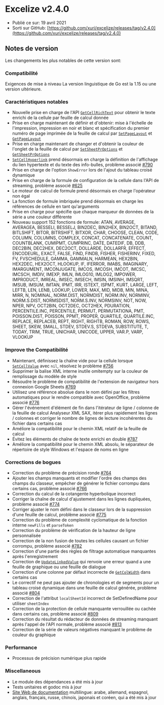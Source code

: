 # Excelize v2.4.0

* Publié ce sur: 19 avril 2021
* Sorti sur GitHub: [https://github.com/xuri/excelize/releases/tag/v2.4.0](https://github.com/xuri/excelize/releases/tag/v2.4.0)

## Notes de version

Les changements les plus notables de cette version sont:

### Compatibilité

Exigences de mise à niveau La version linguistique de Go est la 1.15 ou une version ultérieure.

### Caractéristiques notables

* Nouvelle prise en charge de l'API [`GetCellRichText`](https://pkg.go.dev/github.com/360EntSecGroup-Skylar/excelize/v2@v2.4.0#File.GetCellRichText) pour obtenir le texte enrichi de la cellule par feuille de calcul donnée
* Prise en charge maintenant de définir et d'obtenir: mise à l'échelle de l'impression, impression en noir et blanc et spécification du premier numéro de page imprimée de la feuille de calcul par [`SetPageLayout`](https://pkg.go.dev/github.com/360EntSecGroup-Skylar/excelize/v2@v2.4.0#File.SetPageLayout) et [`GetPageLayout`](https://pkg.go.dev/github.com/360EntSecGroup-Skylar/excelize/v2@v2.4.0#File.GetPageLayout)
* Prise en charge maintenant de changer et d'obtenir la couleur de l'onglet de la feuille de calcul par [`SetSheetPrOptions`](https://pkg.go.dev/github.com/360EntSecGroup-Skylar/excelize/v2@v2.4.0#File.SetSheetPrOptions) et [`GetSheetPrOptions`](https://pkg.go.dev/github.com/360EntSecGroup-Skylar/excelize/v2@v2.4.0#File.GetSheetPrOptions)
* [`SetCellHyperlink`](https://pkg.go.dev/github.com/360EntSecGroup-Skylar/excelize/v2@v2.4.0#File.SetCellHyperlink) prend désormais en charge la définition de l'affichage du lien hypertexte et du texte des info-bulles, problème associé [#790](https://github.com/xuri/excelize/issues/790)
* Prise en charge de l'option `ShowError` lors de l'ajout du tableau croisé dynamique
* Prise en charge de la formule de configuration de la cellule dans l'API de streaming, problème associé [#625](https://github.com/xuri/excelize/issues/625)
* Le moteur de calcul de formule prend désormais en charge l'opérateur non égal
* La fonction de formule imbriquée prend désormais en charge les références de cellule en tant qu'arguments
* Prise en charge pour spécifie que chaque marqueur de données de la série a une couleur différente
* Nouveau support 152 fonctions de formule: ATAN, AVERAGE, AVERAGEA, BESSELI, BESSELJ, BIN2DEC, BIN2HEX, BIN2OCT, BITAND, BITLSHIFT, BITOR, BITRSHIFT, BITXOR, CHAR, CHOOSE, CLEAN, CODE, COLUMN, COLUMNS, COMPLEX, CONCAT, CONCATENATE, COUNT, COUNTBLANK, CUMIPMT, CUMPRINC, DATE, DATEDIF, DB, DDB, DEC2BIN, DEC2HEX, DEC2OCT, DOLLARDE, DOLLARFR, EFFECT, ENCODEURL, EXACT, FALSE, FIND, FINDB, FISHER, FISHERINV, FIXED, FV, FVSCHEDULE, GAMMA, GAMMALN, HARMEAN, HEX2BIN, HEX2DEC, HEX2OCT, HLOOKUP, IF, IFERROR, IMABS, IMAGINARY, IMARGUMENT, IMCONJUGATE, IMCOS, IMCOSH, IMCOT, IMCSC, IMCSCH, IMDIV, IMEXP, IMLN, IMLOG10, IMLOG2, IMPOWER, IMPRODUCT, IMREAL, IMSEC, IMSECH, IMSIN, IMSINH, IMSQRT, IMSUB, IMSUM, IMTAN, IPMT, IRR, ISTEXT, ISPMT, KURT, LARGE, LEFT, LEFTB, LEN, LENB, LOOKUP, LOWER, MAX, MID, MIDB, MIN, MINA, MIRR, N, NOMINAL, NORM.DIST, NORMDIST, NORM.INV, NORMINV, NORM.S.DIST, NORMSDIST, NORM.S.INV, NORMSINV, NOT, NOW, NPER, NPV, OCT2BIN, OCT2DEC, OCT2HEX, PDURATION, PERCENTILE.INC, PERCENTILE, PERMUT, PERMUTATIONA, PMT, POISSON.DIST, POISSON, PPMT, PROPER, QUARTILE, QUARTILE.INC, REPLACE, REPLACEB, REPT, RIGHT, RIGHTB, ROMAN, ROW, ROWS, SHEET, SKEW, SMALL, STDEV, STDEV.S, STDEVA, SUBSTITUTE, T, TODAY, TRIM, TRUE, UNICHAR, UNICODE, UPPER, VAR.P, VARP, VLOOKUP

### Improve the Compatibilité

* Maintenant, définissez la chaîne vide pour la cellule lorsque [`SetCellValue`](https://pkg.go.dev/github.com/360EntSecGroup-Skylar/excelize/v2@v2.4.0#File.SetCellValue) avec `nil`, résolvez le problème [#756](https://github.com/xuri/excelize/issues/756)
* Supprimer la balise XML interne inutile omitempty sur la couleur de remplissage du modèle de style
* Résoudre le problème de compatibilité de l'extension de navigateur hors connexion Google Sheets [#769](https://github.com/xuri/excelize/issues/769)
* Utilisez une référence absolue dans le nom défini par les filtres automatiques pour le rendre compatible avec OpenOffice, problème associé [#776](https://github.com/xuri/excelize/issues/776)
* Gérer l'événement d'élément de fin dans l'itérateur de ligne / colonne de la feuille de calcul Analyseur XML SAX, itérer plus rapidement les lignes / colonnes et corriger le nombre de lignes de lecture incohérentes du fichier dans certains cas
* Améliore la compatibilité pour le chemin XML relatif de la feuille de calcul
* Évitez les éléments de chaîne de texte enrichi en double [#787](https://github.com/xuri/excelize/issues/787)
* Améliore la compatibilité pour le chemin XML absolu, le séparateur de répertoire de style Windows et l'espace de noms en ligne

### Corrections de bogues

* Correction du problème de précision ronde [#764](https://github.com/xuri/excelize/issues/764)
* Ajouter les champs manquants et modifier l'ordre des champs des champs du classeur, empêcher de générer le fichier corrompu dans certains cas, problème associé [#766](https://github.com/xuri/excelize/issues/766)
* Correction du calcul de la cotangente hyperbolique incorrect
* Corriger la chaîne de calcul d'ajustement dans les lignes dupliquées, problème associé [#774](https://github.com/xuri/excelize/issues/774)
* Corriger ajuster le nom défini dans le classeur lors de la suppression d'une feuille de calcul, problème associé [#775](https://github.com/xuri/excelize/issues/775)
* Correction du problème de complexité cyclomatique de la fonction interne `newFills` et `parseToken`
* Correction du problème de vérification de la hauteur de ligne personnalisée
* Correction de la non fusion de toutes les cellules causant un fichier corrompu, problème associé [#782](https://github.com/xuri/excelize/issues/782)
* Correction d'une partie des règles de filtrage automatique manquantes après l'enregistrement
* Correction de [`UpdateLinkedValue`](https://pkg.go.dev/github.com/360EntSecGroup-Skylar/excelize/v2@v2.4.0#File.UpdateLinkedValue) qui renvoie une erreur quand a une feuille de graphique ou une feuille de dialogue
* Correction d'une colonne par défaut incorrecte de [`GetColWidth`](https://pkg.go.dev/github.com/360EntSecGroup-Skylar/excelize/v2@v2.4.0#File.GetColWidth) dans certains cas
* Le correctif ne peut pas ajouter de chronologies et de segments pour un tableau croisé dynamique dans une feuille de calcul générée, problème associé [#804](https://github.com/xuri/excelize/issues/804)
* Correction de l'attribut `localSheetId` incorrect de SetDefinedName pour utiliser `sheetIndex`
* Correction de la protection de cellule manquante verrouillée ou cachée dans certains cas, problème associé [#809](https://github.com/xuri/excelize/issues/809)
* Correction du résultat du rédacteur de données de streaming manquant après l'appel de l'API normale, problème associé [#813](https://github.com/xuri/excelize/issues/813)
* Correction de la série de valeurs négatives manquant le problème de couleur du graphique

### Performance

* Processus de précision numérique plus rapide

### Miscellaneous

* Le module des dépendances a été mis à jour
* Tests unitaires et godoc mis à jour
* [Site Web de documentation](https://xuri.me/excelize) multilingue: arabe, allemand, espagnol, anglais, français, russe, chinois, japonais et coréen, qui a été mis à jour
